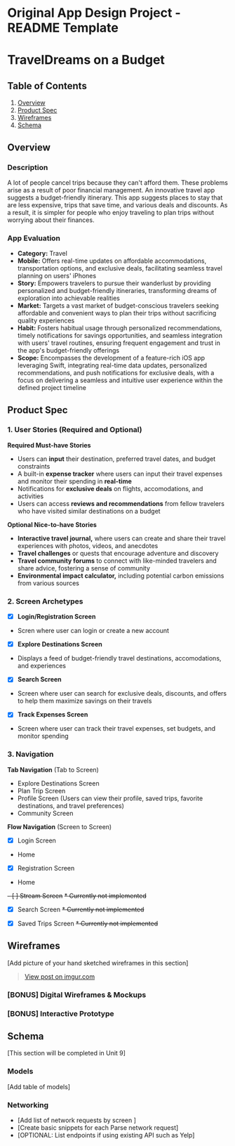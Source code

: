 Original App Design Project - README Template
===

# TravelDreams on a Budget

## Table of Contents

1. [Overview](#Overview)
2. [Product Spec](#Product-Spec)
3. [Wireframes](#Wireframes)
4. [Schema](#Schema)

## Overview

### Description

A lot of people cancel trips because they can't afford them. These problems arise as a result of poor financial management. An innovative travel app suggests a budget-friendly itinerary. This app suggests places to stay that are less expensive, trips that save time, and various deals and discounts. As a result, it is simpler for people who enjoy traveling to plan trips without worrying about their finances.

### App Evaluation

- **Category:** Travel
- **Mobile:** Offers real-time updates on affordable accommodations, transportation options, and exclusive deals, facilitating seamless travel planning on users' iPhones
- **Story:** Empowers travelers to pursue their wanderlust by providing personalized and budget-friendly itineraries, transforming dreams of exploration into achievable realities
- **Market:** Targets a vast market of budget-conscious travelers seeking affordable and convenient ways to plan their trips without sacrificing quality experiences
- **Habit:** Fosters habitual usage through personalized recommendations, timely notifications for savings opportunities, and seamless integration with users' travel routines, ensuring frequent engagement and trust in the app's budget-friendly offerings
- **Scope:** Encompasses the development of a feature-rich iOS app leveraging Swift, integrating real-time data updates, personalized recommendations, and push notifications for exclusive deals, with a focus on delivering a seamless and intuitive user experience within the defined project timeline

## Product Spec

### 1. User Stories (Required and Optional)

**Required Must-have Stories**

* Users can **input** their destination, preferred travel dates, and budget constraints 
* A built-in **expense tracker** where users can input their travel expenses and monitor their spending in **real-time**
* Notifications for **exclusive deals** on flights, accomodations, and activities
* Users can access **reviews and recommendations** from fellow travelers who have visited similar destinations on a budget

**Optional Nice-to-have Stories**

* **Interactive travel journal,** where users can create and share their travel experiences with photos, videos, and anecdotes
* **Travel challenges** or quests that encourage adventure and discovery
* **Travel community forums** to connect with like-minded travelers and share advice, fostering a sense of community
* **Environmental impact calculator,** including potential carbon emissions from various sources

### 2. Screen Archetypes

- [x] **Login/Registration Screen**
* Scren where user can login or create a new account

- [x] **Explore Destinations Screen**
* Displays a feed of budget-friendly travel destinations, accomodations, and experiences

- [x] **Search Screen**
* Screen where user can search for exclusive deals, discounts, and offers to help them maximize savings on their travels

- [x] **Track Expenses Screen**
* Screen where user can track their travel expenses, set budgets, and monitor spending

### 3. Navigation

**Tab Navigation** (Tab to Screen)

* Explore Destinations Screen
* Plan Trip Screen
* Profile Screen (Users can view their profile, saved trips, favorite destinations, and travel preferences)
* Community Screen

**Flow Navigation** (Screen to Screen)

- [x] Login Screen
* Home

- [x] Registration Screen
* Home

~~- [ ] Stream Screen~~
~~* Currently not implemented~~

- [x] Search Screen
~~* Currently not implemented~~

- [x] Saved Trips Screen
~~* Currently not implemented~~

## Wireframes

[Add picture of your hand sketched wireframes in this section]
<blockquote class="imgur-embed-pub" lang="en" data-id="k2cUVAh"><a href="https://imgur.com/k2cUVAh">View post on imgur.com</a></blockquote><script async src="//s.imgur.com/min/embed.js" charset="utf-8"></script>

### [BONUS] Digital Wireframes & Mockups

### [BONUS] Interactive Prototype

## Schema 

[This section will be completed in Unit 9]

### Models

[Add table of models]

### Networking

- [Add list of network requests by screen ]
- [Create basic snippets for each Parse network request]
- [OPTIONAL: List endpoints if using existing API such as Yelp]
